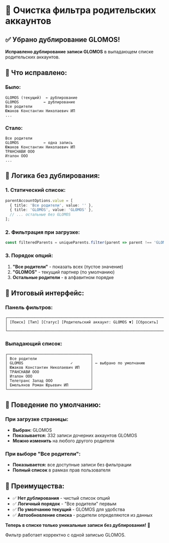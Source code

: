 # 🧹 Очистка фильтра родительских аккаунтов

## ✅ Убрано дублирование GLOMOS!

**Исправлено дублирование записи GLOMOS** в выпадающем списке родительских аккаунтов.

## 🔧 Что исправлено:

### **Было:**
```
GLOMOS (текущий)  ← дублирование
GLOMOS           ← дублирование
Все родители
Южаков Константин Николаевич ИП
...
```

### **Стало:**
```
Все родители
GLOMOS           ← одна запись
Южаков Константин Николаевич ИП
ТРАНСНАВИ ООО
Италон ООО
...
```

## 🎯 Логика без дублирования:

### **1. Статический список:**
```typescript
parentAccountOptions.value = [
  { title: 'Все родители', value: '' },
  { title: 'GLOMOS', value: 'GLOMOS' },
  // ... остальные без GLOMOS
];
```

### **2. Фильтрация при загрузке:**
```typescript
const filteredParents = uniqueParents.filter(parent => parent !== 'GLOMOS');
```

### **3. Порядок опций:**
1. **"Все родители"** - показать всех (пустое значение)
2. **"GLOMOS"** - текущий партнер (по умолчанию)
3. **Остальные родители** - в алфавитном порядке

## 🎨 Итоговый интерфейс:

### **Панель фильтров:**
```
┌─────────────────────────────────────────────────────────────────────────────────────┐
│ [Поиск] [Тип] [Статус] [Родительский аккаунт: GLOMOS ▼] [Сбросить]                │
└─────────────────────────────────────────────────────────────────────────────────────┘
```

### **Выпадающий список:**
```
┌─────────────────────────────────────┐
│ Все родители                        │
│ GLOMOS                     ✓        │ ← выбрано по умолчанию
│ Южаков Константин Николаевич ИП     │
│ ТРАНСНАВИ ООО                       │
│ Италон ООО                          │
│ Телетранс Запад ООО                 │
│ Емельянов Роман Юрьевич ИП          │
└─────────────────────────────────────┘
```

## 🔄 Поведение по умолчанию:

### **При загрузке страницы:**
- **Выбран:** GLOMOS
- **Показывается:** 332 записи дочерних аккаунтов GLOMOS
- **Можно изменить** на любого другого родителя

### **При выборе "Все родители":**
- **Показывается:** все доступные записи без фильтрации
- **Полный список** в рамках прав пользователя

## 🚀 Преимущества:

- ✅ **Нет дублирования** - чистый список опций
- ✅ **Логичный порядок** - "Все родители" первым
- ✅ **По умолчанию текущий** - GLOMOS для удобства
- ✅ **Автообновление списка** - родители определяются из данных

**Теперь в списке только уникальные записи без дублирования!** 🧹

Фильтр работает корректно с одной записью GLOMOS.
